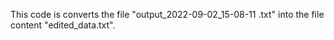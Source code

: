 This code is converts the file "output_2022-09-02_15-08-11 .txt" into the file content "edited_data.txt".
